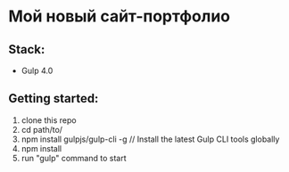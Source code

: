 # Мой новый сайт-портфолио

## Stack:
 - Gulp 4.0
 
## Getting started:

1. clone this repo
2. cd path/to/
3. npm install gulpjs/gulp-cli -g  // Install the latest Gulp CLI tools globally
4. npm install
6. run "gulp" command to start
